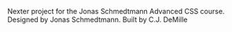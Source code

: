 Nexter project for the Jonas Schmedtmann Advanced CSS course.
Designed by Jonas Schmedtmann. Built by C.J. DeMille
